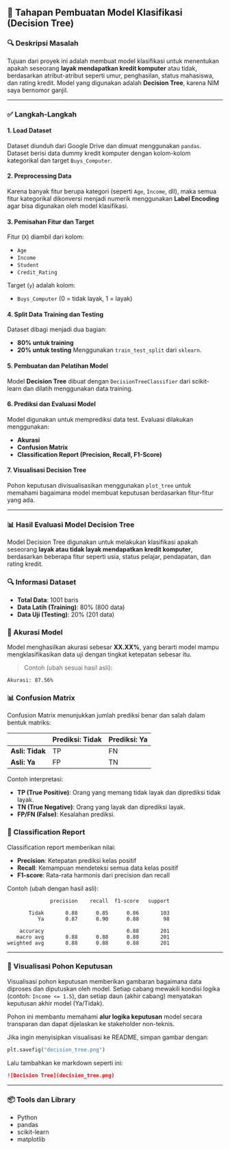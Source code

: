 ## 📘 Tahapan Pembuatan Model Klasifikasi (Decision Tree)

### 🔍 Deskripsi Masalah
Tujuan dari proyek ini adalah membuat model klasifikasi untuk menentukan apakah seseorang **layak mendapatkan kredit komputer** atau tidak, berdasarkan atribut-atribut seperti umur, penghasilan, status mahasiswa, dan rating kredit. Model yang digunakan adalah **Decision Tree**, karena NIM saya bernomor ganjil.

---

### ✅ Langkah-Langkah

#### 1. Load Dataset
Dataset diunduh dari Google Drive dan dimuat menggunakan `pandas`. Dataset berisi data dummy kredit komputer dengan kolom-kolom kategorikal dan target `Buys_Computer`.

#### 2. Preprocessing Data
Karena banyak fitur berupa kategori (seperti `Age`, `Income`, dll), maka semua fitur kategorikal dikonversi menjadi numerik menggunakan **Label Encoding** agar bisa digunakan oleh model klasifikasi.

#### 3. Pemisahan Fitur dan Target
Fitur (`X`) diambil dari kolom:
- `Age`
- `Income`
- `Student`
- `Credit_Rating`

Target (`y`) adalah kolom:
- `Buys_Computer` (0 = tidak layak, 1 = layak)

#### 4. Split Data Training dan Testing
Dataset dibagi menjadi dua bagian:
- **80% untuk training**
- **20% untuk testing**
Menggunakan `train_test_split` dari `sklearn`.

#### 5. Pembuatan dan Pelatihan Model
Model **Decision Tree** dibuat dengan `DecisionTreeClassifier` dari scikit-learn dan dilatih menggunakan data training.

#### 6. Prediksi dan Evaluasi Model
Model digunakan untuk memprediksi data test. Evaluasi dilakukan menggunakan:
- **Akurasi**
- **Confusion Matrix**
- **Classification Report (Precision, Recall, F1-Score)**

#### 7. Visualisasi Decision Tree
Pohon keputusan divisualisasikan menggunakan `plot_tree` untuk memahami bagaimana model membuat keputusan berdasarkan fitur-fitur yang ada.

---

### 📊 Hasil Evaluasi Model Decision Tree

Model Decision Tree digunakan untuk melakukan klasifikasi apakah seseorang **layak atau tidak layak mendapatkan kredit komputer**, berdasarkan beberapa fitur seperti usia, status pelajar, pendapatan, dan rating kredit.

### 🔍 Informasi Dataset
- **Total Data**: 1001 baris
- **Data Latih (Training)**: 80% (800 data)
- **Data Uji (Testing)**: 20% (201 data)

### 🌟 Akurasi Model
Model menghasilkan akurasi sebesar **XX.XX%**, yang berarti model mampu mengklasifikasikan data uji dengan tingkat ketepatan sebesar itu.

> Contoh (ubah sesuai hasil asli):
```
Akurasi: 87.56%
```

### 📊 Confusion Matrix
Confusion Matrix menunjukkan jumlah prediksi benar dan salah dalam bentuk matriks:

|                      | Prediksi: Tidak | Prediksi: Ya |
|----------------------|-----------------|---------------|
| **Asli: Tidak**      |      TP         |      FN       |
| **Asli: Ya**         |      FP         |      TN       |

Contoh interpretasi:
- **TP (True Positive)**: Orang yang memang tidak layak dan diprediksi tidak layak.
- **TN (True Negative)**: Orang yang layak dan diprediksi layak.
- **FP/FN (False)**: Kesalahan prediksi.

### 📁 Classification Report
Classification report memberikan nilai:
- **Precision**: Ketepatan prediksi kelas positif
- **Recall**: Kemampuan mendeteksi semua data kelas positif
- **F1-score**: Rata-rata harmonis dari precision dan recall

Contoh (ubah dengan hasil asli):
```
              precision    recall  f1-score   support

       Tidak       0.88      0.85      0.86       103
          Ya       0.87      0.90      0.88        98

    accuracy                           0.88       201
   macro avg       0.88      0.88      0.88       201
weighted avg       0.88      0.88      0.88       201
```

---

### 🌳 Visualisasi Pohon Keputusan
Visualisasi pohon keputusan memberikan gambaran bagaimana data diproses dan diputuskan oleh model. Setiap cabang mewakili kondisi logika (contoh: `Income <= 1.5`), dan setiap daun (akhir cabang) menyatakan keputusan akhir model (Ya/Tidak).

Pohon ini membantu memahami **alur logika keputusan** model secara transparan dan dapat dijelaskan ke stakeholder non-teknis.

Jika ingin menyisipkan visualisasi ke README, simpan gambar dengan:
```python
plt.savefig("decision_tree.png")
```
Lalu tambahkan ke markdown seperti ini:
```markdown
![Decision Tree](decision_tree.png)
```

---

### 📦 Tools dan Library
- Python
- pandas
- scikit-learn
- matplotlib

